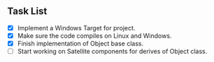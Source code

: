 Task List
----------

- [X] Implement a Windows Target for project.
- [X] Make sure the code compiles on Linux and Windows.
- [X] Finish implementation of Object base class.
- [ ] Start working on Satellite components for derives of Object class.
